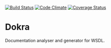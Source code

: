 [![Build Status](https://travis-ci.org/bogdananton/Dokra.svg)](https://travis-ci.org/bogdananton/Dokra) [![Code Climate](https://codeclimate.com/github/bogdananton/Dokra/badges/gpa.svg)](https://codeclimate.com/github/bogdananton/Dokra) [![Coverage Status](https://coveralls.io/repos/bogdananton/Dokra/badge.svg)](https://coveralls.io/r/bogdananton/Dokra)

# Dokra
Documentation analyser and generator for WSDL.
